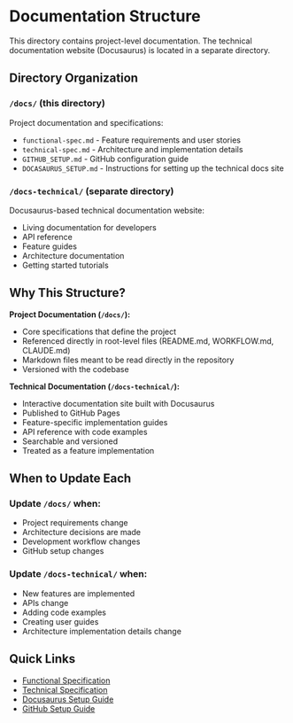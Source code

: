 # Documentation Structure

This directory contains project-level documentation. The technical documentation website (Docusaurus) is located in a separate directory.

## Directory Organization

### `/docs/` (this directory)
Project documentation and specifications:
- `functional-spec.md` - Feature requirements and user stories
- `technical-spec.md` - Architecture and implementation details
- `GITHUB_SETUP.md` - GitHub configuration guide
- `DOCASAURUS_SETUP.md` - Instructions for setting up the technical docs site

### `/docs-technical/` (separate directory)
Docusaurus-based technical documentation website:
- Living documentation for developers
- API reference
- Feature guides
- Architecture documentation
- Getting started tutorials

## Why This Structure?

**Project Documentation (`/docs/`):**
- Core specifications that define the project
- Referenced directly in root-level files (README.md, WORKFLOW.md, CLAUDE.md)
- Markdown files meant to be read directly in the repository
- Versioned with the codebase

**Technical Documentation (`/docs-technical/`):**
- Interactive documentation site built with Docusaurus
- Published to GitHub Pages
- Feature-specific implementation guides
- API reference with code examples
- Searchable and versioned
- Treated as a feature implementation

## When to Update Each

### Update `/docs/` when:
- Project requirements change
- Architecture decisions are made
- Development workflow changes
- GitHub setup changes

### Update `/docs-technical/` when:
- New features are implemented
- APIs change
- Adding code examples
- Creating user guides
- Architecture implementation details change

## Quick Links

- [Functional Specification](functional-spec.md)
- [Technical Specification](technical-spec.md)
- [Docusaurus Setup Guide](DOCASAURUS_SETUP.md)
- [GitHub Setup Guide](GITHUB_SETUP.md)
